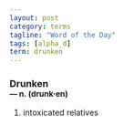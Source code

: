 ```yaml
---
layout: post
category: terms
tagline: "Word of the Day"
tags: [alpha_d]
term: drunken
---
```


<h3>Drunken<br/> <small>&mdash; n. (drunk<span>&middot;</span>en)</small></h3>
<p><ol><li>intoxicated relatives</li>
</ol></p>
